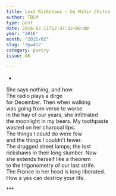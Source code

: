 ```yaml
---
title: Lost Rickshaws – by Mihir Chitre
author: TBLM
type: post
date: 2016-02-11T12:47:32+00:00
year: "2016"
month: "2016/02"
slug: '?p=412'
category: poetry
issue: A6

---
```

*

She says nothing, and how.  
The radio plays a dirge  
for December. Then when walking  
was going from verse to worse  
in the hay of our years, she infiltrated  
the moonlight in my beers. My toothpaste  
wasted on her charcoal lips.  
The things I could do were few  
and the things I couldn&#8217;t fewer.  
The drugged street lamps; the lost  
rickshaws in their long slumber. Now  
she extends herself like a theorem  
to the trigonometry of our last strife.  
The France in her head is long liberated.  
How a yes can destroy your life.

\***
